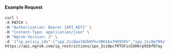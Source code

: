 <!-- Code generated for API Clients. DO NOT EDIT. -->

#### Example Request

```bash
curl \
-X PATCH \
-H "Authorization: Bearer {API_KEY}" \
-H "Content-Type: application/json" \
-H "Ngrok-Version: 2" \
-d '{"ip_policy_ids":["ipp_2si0pe7A2bHYhcVBH1Aa7HO92Kh","ipp_2si0pf09zT4ac1TEoqfSfx4j9Gq"]}' \
https://api.ngrok.com/ip_restrictions/ipx_2si0pcfRTGFisS5Hkrp92bfO7ay
```

